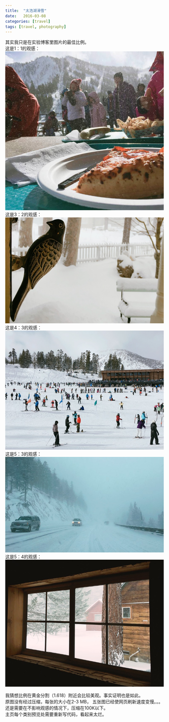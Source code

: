 ```yaml
---
title:  "太浩湖滑雪"
date:   2016-03-08 
categories: [travel]
tags: [travel, photography]
---
```

其实我只是在实验博客里图片的最佳比例。  
这是1：1的观感：  
![image1-1](/images/blogs/tahoe/tahoe-2-2.jpg)    
这是3：2的观感：  
![image3-2](/images/blogs/tahoe/tahoe-3-2.jpg)  
这是4：3的观感：  
![image4-3](/images/blogs/tahoe/tahoe-4-3.jpg)  
这是5：3的观感： 
![image5-3](/images/blogs/tahoe/tahoe-5-3.jpg)  
这是5：4的观感：  
![image5-4](/images/blogs/tahoe/tahoe-5-4.jpg)  

我猜想比例在黄金分割（1.618）附近会比较美观。事实证明也是如此。  
原图没有经过压缩，每张的大小在2-3 MB， 五张图已经使网页刷新速度变慢。。。还是需要在不影响观感的情况下，压缩在100K以下。  
主页每个类别预览处需要重新写代码，看起来太烂。    
  
 
